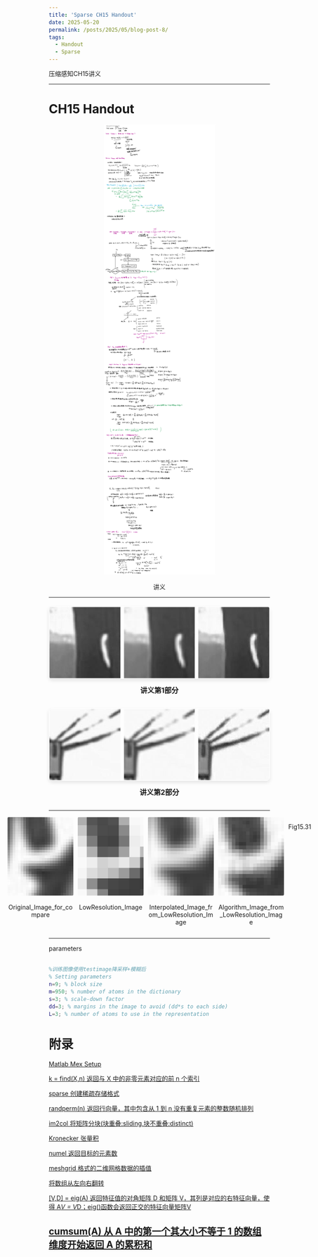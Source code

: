 ```yaml
---
title: 'Sparse CH15 Handout'
date: 2025-05-20
permalink: /posts/2025/05/blog-post-8/
tags:
  - Handout
  - Sparse
---
```


压缩感知CH15讲义






---
# CH15 Handout
<div style="text-align: center;">
  <img src='/images/SparseCH15/CH15Handout2.png'>
  <p>讲义</p>
</div>

---
<div style="margin: 20px auto; max-width: 600px;">
  <!-- 第一张图片 -->
  <div style="margin-bottom: 30px; text-align: center;">
    <img src='/images/SparseCH15/Fig15_31_1_qiaoling.jpg' alt="讲义" style="max-width: 100%; height: auto; border-radius: 8px; box-shadow: 0 4px 8px rgba(0,0,0,0.1);">
    <p style="margin-top: 10px; font-size: 16px; font-weight: bold;">讲义第1部分</p>
  </div>
  <!-- 第二张图片 -->
  <div style="margin-bottom: 30px; text-align: center;">
    <img src='/images/SparseCH15/Fig15_31_2_qiaoling.jpg' alt="讲义" style="max-width: 100%; height: auto; border-radius: 8px; box-shadow: 0 4px 8px rgba(0,0,0,0.1);">
    <p style="margin-top: 10px; font-size: 16px; font-weight: bold;">讲义第2部分</p>
  </div>
</div>

---

<div style="display: flex; justify-content: center; gap: 10px; margin: 0 20px;">
  <!-- 图片1 -->
  <div style="flex: 1; min-width: 150px; max-width: 200px; text-align: center;">
    <img src='/images/SparseCH15/Fig15_32_1_qiaoling.jpg' alt="讲义" style="width: 100%; height: 180px; object-fit: cover; border-radius: 4px;">
    <p>Original_Image_for_compare</p>
  </div>
  <!-- 图片2 -->
  <div style="flex: 1; min-width: 150px; max-width: 200px; text-align: center;">
    <img src='/images/SparseCH15/Fig15_32_2_qiaoling.jpg' alt="讲义" style="width: 100%; height: 180px; object-fit: cover; border-radius: 4px;">
    <p>LowResolution_Image</p>
  </div>
  <!-- 图片3 -->
  <div style="flex: 1; min-width: 150px; max-width: 200px; text-align: center;">
    <img src='/images/SparseCH15/Fig15_32_3_qiaoling.jpg' alt="讲义" style="width: 100%; height: 180px; object-fit: cover; border-radius: 4px;">
    <p>Interpolated_Image_from_LowResolution_Image</p>
  </div>
  <!-- 图片4 -->
  <div style="flex: 1; min-width: 150px; max-width: 200px; text-align: center;">
    <img src='/images/SparseCH15/Fig15_32_4_qiaoling.jpg' alt="讲义" style="width: 100%; height: 180px; object-fit: cover; border-radius: 4px;">
    <p>Algorithm_Image_from_LowResolution_Image</p>
  </div>
<p>Fig15.31</p>
</div>

---
parameters

```matlab

%训练图像使用testimage降采样+模糊后
% Setting parameters
n=9; % block size
m=950; % number of atoms in the dictionary
s=3; % scale-down factor
dd=3; % margins in the image to avoid (dd*s to each side)
L=3; % number of atoms to use in the representation

```


# 附录

[Matlab Mex Setup](https://www.bilibili.com/video/BV1oj411K7b8/?spm_id_from=333.337.search-card.all.click&vd_source=67f30ac66578cfd789284b232e6fd4b8)

[k = find(X,n) 返回与 X 中的非零元素对应的前 n 个索引](https://ww2.mathworks.cn/support/search.html?c%5B%5D=support&q=find&page=1)

[sparse 创建稀疏存储格式](https://ww2.mathworks.cn/help/matlab/ref/sparse.html)

[randperm(n) 返回行向量，其中包含从 1 到 n 没有重复元素的整数随机排列](https://ww2.mathworks.cn/help/matlab/ref/double.randperm.html)

[im2col 将矩阵分块(块重叠:sliding,块不重叠:distinct)](https://ww2.mathworks.cn/help/images/ref/im2col.html)

[Kronecker 张量积](https://www.mathworks.com/help/matlab/ref/kron.html)

[numel 返回目标的元素数](https://ww2.mathworks.cn/help/stats/dataset.numel.html)

[meshgrid 格式的二维网格数据的插值](https://ww2.mathworks.cn/help/matlab/ref/interp2.html)

[将数组从左向右翻转](https://ww2.mathworks.cn/help/matlab/ref/fliplr.html)

[[V,D] = eig(A) 返回特征值的对角矩阵 D 和矩阵 V，其列是对应的右特征向量，使得 A*V = V*D；eig()函数会返回正交的特征向量矩阵V](https://ww2.mathworks.cn/help/matlab/ref/eig.html)

[cumsum(A) 从 A 中的第一个其大小不等于 1 的数组维度开始返回 A 的累积和](https://ww2.mathworks.cn/help/matlab/ref/double.cumsum.html)
---

